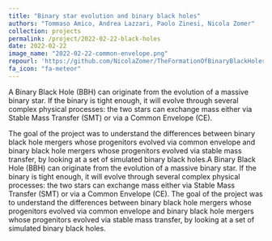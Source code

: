 ```yaml
---
title: "Binary star evolution and binary black holes"
authors: "Tommaso Amico, Andrea Lazzari, Paolo Zinesi, Nicola Zomer"
collection: projects
permalink: /project/2022-02-22-black-holes
date: 2022-02-22
image_name: "2022-02-22-common-envelope.png"
repourl: 'https://github.com/NicolaZomer/TheFormationOfBinaryBlackHoles'
fa_icon: "fa-meteor"
---
```



A Binary Black Hole (BBH) can originate from the evolution of a massive binary star. If the binary is tight enough, it will evolve through several complex physical processes: the two stars can exchange mass either via Stable Mass Transfer (SMT) or via a Common Envelope (CE).

The goal of the project was to understand the differences between binary black hole mergers whose progenitors evolved via common envelope and binary black hole mergers whose progenitors evolved via stable mass transfer, by looking at a set of simulated binary black holes.A Binary Black Hole (BBH) can originate from the evolution of a massive binary star. If the binary is tight enough, it will evolve through several complex physical processes: the two stars can exchange mass either via Stable Mass Transfer (SMT) or via a Common Envelope (CE). The goal of the project was to understand the differences between binary black hole mergers whose progenitors evolved via common envelope and binary black hole mergers whose progenitors evolved via stable mass transfer, by looking at a set of simulated binary black holes.
